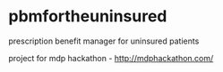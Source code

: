# pbmfortheuninsured
prescription benefit manager for uninsured patients

project for mdp hackathon - http://mdphackathon.com/

